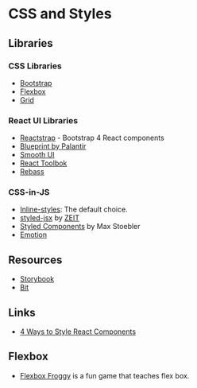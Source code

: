 # CSS and Styles

## Libraries

### CSS Libraries

* [Bootstrap](https://getbootstrap.com)
* [Flexbox](http://flexboxgrid.com/)
* [Grid](https://developer.mozilla.org/en-US/docs/Web/CSS/CSS_Grid_Layout)

### React UI Libraries

* [Reactstrap](http://reactstrap.github.io/) - Bootstrap 4 React components
* [Blueprint by Palantir](https://blueprintjs.com/docs/)
* [Smooth UI](https://smooth-ui.smooth-code.com/)
* [React Toolbok](http://react-toolbox.io/#/)
* [Rebass](https://github.com/rebassjs/rebass)

### CSS-in-JS

* [Inline-styles](https://reactjs.org/docs/dom-elements.html): The default choice.
* [styled-jsx](https://github.com/zeit/styled-jsx) by [ZEIT](https://zeit.co)
* [Styled Components](https://www.styled-components.com/) by Max Stoebler
* [Emotion](https://emotion.sh/)

## Resources

* [Storybook](https://storybook.js.org/)
* [Bit](https://bitsrc.io)

## Links

* [4 Ways to Style React Components](https://codeburst.io/4-four-ways-to-style-react-components-ac6f323da822)



## Flexbox 

- [Flexbox Froggy](flexboxfroggy.com) is a fun game that teaches flex box. 

